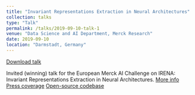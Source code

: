 ```yaml
---
title: "Invariant Representations Extraction in Neural Architectures"
collection: talks
type: "Talk"
permalink: /talks/2019-09-10-talk-1
venue: "Data Science and AI Department, Merck Research"
date: 2019-09-10
location: "Darmstadt, Germany"
---
```


[Download talk](https://github.com/caxenie/cristianaxenie.github.io/raw/master/files/CristianAxenie_Talk_Merck_AI_2019.pdf)

Invited (winning) talk for the European Merck AI Challenge on IRENA: Invariant Representations Extraction in Neural Architectures.
[More info](https://ekipa.de/en/portfolio/merck-future-of-ai/)
[Press coverage](https://www.thi.de/hochschule/aktuelles/news/thi-erfolgreich-in-ai-forschungswettbewerb)
[Open-source codebase](https://github.com/caxenie/irena)
